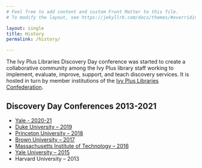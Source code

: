 ```yaml
---
# Feel free to add content and custom Front Matter to this file.
# To modify the layout, see https://jekyllrb.com/docs/themes/#overriding-theme-defaults

layout: single
title: History
permalink: /history/

---
```

The Ivy Plus Libraries Discovery Day conference was started to create a collaborative community among the Ivy Plus library staff working to implement, evaluate, improve, support, and teach discovery services. It is hosted in turn by member institutions of the [Ivy Plus Libraries Confederation](https://ivpluslibraries.org/).

## Discovery Day Conferences 2013-2021
* [Yale - 2020-21](https://campuspress.yale.edu/ivyplusdiscoveryday2020/)
* [Duke University – 2019](https://sites.duke.edu/ivyplusdiscoveryday2019/)
* [Princeton University – 2018](https://library.princeton.edu/discovery-day)
* [Brown University – 2017](https://library.brown.edu/create/discoveryday/)
* [Massachusetts Institute of Technology – 2016](https://iviesplusdiscovery.wordpress.com/)
* [Yale University – 2015](http://campuspress.yale.edu/iviesplusdiscovery/)
* Harvard University – 2013
